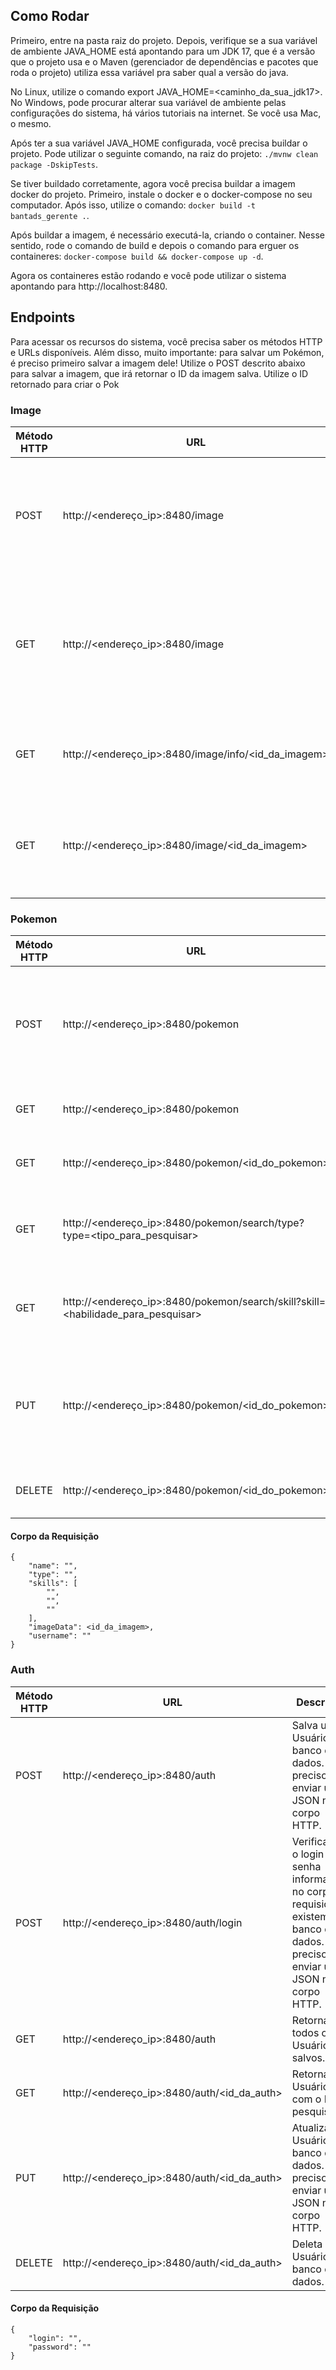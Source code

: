 ## Como Rodar

Primeiro, entre na pasta raiz do projeto. Depois, verifique se a sua variável de ambiente JAVA_HOME está apontando para um JDK 17, que é a versão que o projeto usa e o Maven (gerenciador de dependências e pacotes que roda o projeto) utiliza essa variável pra saber qual a versão do java.

No Linux, utilize o comando export JAVA_HOME=<caminho_da_sua_jdk17>. No Windows, pode procurar alterar sua variável de ambiente pelas configurações do sistema, há vários tutoriais na internet. Se você usa Mac, o mesmo.

Após ter a sua variável JAVA_HOME configurada, você precisa buildar o projeto. Pode utilizar o seguinte comando, na raiz do projeto: `./mvnw clean package -DskipTests`.

Se tiver buildado corretamente, agora você precisa buildar a imagem docker do projeto. Primeiro, instale o docker e o docker-compose no seu computador. Após isso, utilize o comando: `docker build -t bantads_gerente .`.

Após buildar a imagem, é necessário executá-la, criando o container. Nesse sentido, rode o comando de build e depois o comando para erguer os containeres: `docker-compose build && docker-compose up -d`.

Agora os containeres estão rodando e você pode utilizar o sistema apontando para http://localhost:8480.

## Endpoints
Para acessar os recursos do sistema, você precisa saber os métodos HTTP e URLs disponíveis. Além disso, muito importante: para salvar um Pokémon, é preciso primeiro salvar a imagem dele! Utilize o POST descrito abaixo para salvar a imagem, que irá retornar o ID da imagem salva. Utilize o ID retornado para criar o Pok

### Image

| Método HTTP | URL | Descrição |
| --- | --- | --- |
| POST | http://<endereço_ip>:8480/image | Salva uma imagem no banco de dados. É preciso enviar uma imagem no corpo HTTP. |
| GET  | http://<endereço_ip>:8480/image | Retorna todas as imagens salvas. Elas não retornam como imagem, mas sim como dados. |
| GET  | http://<endereço_ip>:8480/image/info/<id_da_imagem> | Retorna informações sobre a imagem com o ID pesquisado. |
| GET  | http://<endereço_ip>:8480/image/<id_da_imagem> | Retorna a imagem com o ID pesquisado. Este método retorna uma imagem real. |

### Pokemon
| Método HTTP | URL | Descrição |
| --- | --- | --- |
| POST | http://<endereço_ip>:8480/pokemon | Salva um Pokémon no banco de dados. É preciso enviar um JSON no corpo HTTP. |
| GET  | http://<endereço_ip>:8480/pokemon | Retorna todos os Pokémon salvos. |
| GET  | http://<endereço_ip>:8480/pokemon/<id_do_pokemon> | Retorna o Pokémon com o ID pesquisado. |
| GET  | http://<endereço_ip>:8480/pokemon/search/type?type=<tipo_para_pesquisar> | Retorna uma lista de nomes dos Pokémon daquele tipo. |
| GET  | http://<endereço_ip>:8480/pokemon/search/skill?skill=<habilidade_para_pesquisar> | Retorna uma lista de nomes dos Pokémon com aquela habilidade. |
| PUT  | http://<endereço_ip>:8480/pokemon/<id_do_pokemon> | Atualiza um Pokémon no banco de dados. É preciso enviar um JSON no corpo HTTP. |
| DELETE  | http://<endereço_ip>:8480/pokemon/<id_do_pokemon> | Deleta um Pokémon no banco de dados. |

#### Corpo da Requisição
```
{
    "name": "",
    "type": "",
    "skills": [
        "",
        "",
        ""
    ],
    "imageData": <id_da_imagem>,
    "username": ""
}
```

### Auth
| Método HTTP | URL | Descrição |
| --- | --- | --- |
| POST | http://<endereço_ip>:8480/auth | Salva um Usuário no banco de dados. É preciso enviar um JSON no corpo HTTP. |
| POST | http://<endereço_ip>:8480/auth/login | Verifica se o login e senha informados no corpo da requisição existem no banco de dados. É preciso enviar um JSON no corpo HTTP. |
| GET  | http://<endereço_ip>:8480/auth | Retorna todos os Usuários salvos. |
| GET  | http://<endereço_ip>:8480/auth/<id_da_auth> | Retorna o Usuário com o ID pesquisado. |
| PUT  | http://<endereço_ip>:8480/auth/<id_da_auth> | Atualiza um Usuário no banco de dados. É preciso enviar um JSON no corpo HTTP. |
| DELETE  | http://<endereço_ip>:8480/auth/<id_da_auth> | Deleta um Usuário no banco de dados. |

#### Corpo da Requisição
```
{
    "login": "",
    "password": ""
}
